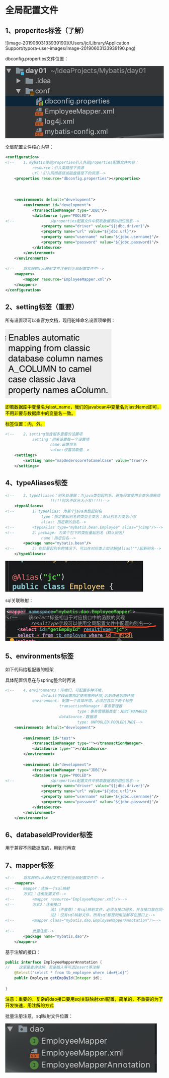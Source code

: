 # 全局配置文件



## 1、properites标签（了解）



![image-20190603133939190](/Users/jc/Library/Application Support/typora-user-images/image-20190603133939190.png)



dbconfig.properties文件位置：

![image-20190603134033427](../PicSource/image-20190603134033427.png)



全局配置文件核心内容：

```xml
<configuration>
<!--    1、mybatis使用properties引入外部properties配置文件内容：
            resource：引入类路径下资源
            url：引入网络路径或磁盘路径下的资源-->
    <properties resource="dbconfig.properties"></properties>



    <environments default="development">
        <environment id="development">
            <transactionManager type="JDBC"/>
            <dataSource type="POOLED">
<!--                从properties配置文件中获取数据源的相应信息-->
                <property name="driver" value="${jdbc.driver}"/>
                <property name="url" value="${jdbc.url}"/>
                <property name="username" value="${jdbc.username}"/>
                <property name="password" value="${jdbc.password}"/>
            </dataSource>
        </environment>
    </environments>

<!--    将写好的sql映射文件注册到全局配置文件中-->
    <mappers>
        <mapper resource="EmployeeMapper.xml"/>
    </mappers>
</configuration>
```



## 2、setting标签（重要）

所有设置项可以查官方文档，现用驼峰命名设置项举例：

![image-20190603135948606](../PicSource/image-20190603135948606.png)

<mark>即若数据库中变量名为last_name，我们的javabean中变量名为lastName即可，不用非要与数据库中的变量名一致。</mark>

<mark>标签位置：<configuration>内，<environments>外。</mark>

```xml
<!--    2、setting包含很多重要的设置项
            setting：用来设置每一个设置项
                    name:设置项名
                    value:设置项取值-->
    <settings>
        <setting name="mapUnderscoreToCamelCase" value="true"/>
    </settings>
```



## 4、typeAliases标签



```xml
<!--    3、typeAliases：别名处理器：为java类型起别名，避免经常使用全类名很麻烦
                    !!!!!别名不区分大小写!!!!!-->
    <typeAliases>
<!--        1）typeAlias: 为某个java类型起别名
                type：指定要起别名的类型全类名；默认别名为类名小写
                alias: 指定新的别名-->
<!--        <typeAlias type="mybatis.bean.Employee" alias="jcEmp"/>-->
<!--        2）package: 为某个包下的类批量起别名（默认别名）
                name：指定包名-->
        <package name="mybatis.bean"/>
<!--        3）在批量起别名的情况下，可以在对应类上加注解@Alias("")起新别名-->
    </typeAliases>
```

![image-20190603142929336](../PicSource/image-20190603142929336.png)

sql关联映射：

![image-20190603143019253](../PicSource/image-20190603143019253.png)





## 5、environments标签

如下代码给粗配置的框架	

具体配置信息在与spring整合时再说

```xml
<!--    4、environments：环境们，可配置多种环境，
                default字段设置指定使用哪种环境,达到快速切换环境
            environment: 配置一个具体环境，必须包含以下两个标签
                        transactionManager：事务管理器
                                type：事务管理器类型：JDBC|MANAGED
                        dataSource：数据源
                                type: UNPOOLED|POOLED|JNDI-->
    <environments default="development">
        
        <environment id="test">
            <transactionManager type=""></transactionManager>
            <dataSource type=""></dataSource>
        </environment>
        
        <environment id="development">
            <transactionManager type="JDBC"/>
            <dataSource type="POOLED">
<!--                从properties配置文件中获取数据源的相应信息-->
                <property name="driver" value="${jdbc.driver}"/>
                <property name="url" value="${jdbc.url}"/>
                <property name="username" value="${jdbc.username}"/>
                <property name="password" value="${jdbc.password}"/>
            </dataSource>
        </environment>
    </environments>
```



## 6、databaseIdProvider标签

用于兼容不同数据库的，用到时再查



## 7、mapper标签



```xml
<!--    将写好的sql映射文件注册到全局配置文件中-->
    <mappers>
<!--    mapper：注册一个sql映射
        方式1：注册配置文件-->
<!--        <mapper resource="EmployeeMapper.xml"/>-->
<!--        方式2：注册接口
                    法1（不推荐）：有sql映射文件，必须与接口同名，并与接口放在同一目录下
                    法2：没有sql映射文件，所有sql都是利用注解写在接口上-->
<!--        <mapper class="mybatis.dao.EmployeeMapperAnnotation"/>-->

<!--        批量注册-->
        <package name="mybatis.dao"/>
    </mappers>
```



基于注解的接口：

```java
public interface EmployeeMapperAnnotation {
//    这里是查询注解，若是插入等可选Insert等注解
    @Select("select * from tb_employee where id=#{id}")
    public Employee getEmpById(Integer id);

}
```



<mark>注意：重要的，复杂的dao接口要用sql关联映射xml配置，简单的，不重要的为了开发快速，用注解的方式</mark>



批量注册注意，sql映射文件位置：

![image-20190603152211498](../PicSource/image-20190603152211498.png)

